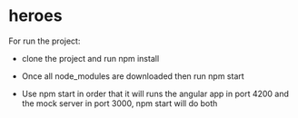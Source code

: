 # heroes
For run the project:
  - clone the project and run npm install
  - Once all node_modules are downloaded then run npm start

- Use npm start in order that it will runs the angular app in port 4200 and the mock server in port 3000, npm start will do both
